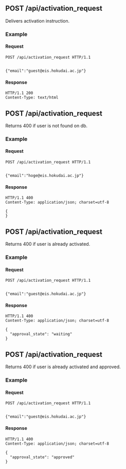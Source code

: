 ## POST /api/activation_request
Delivers activation instruction.

### Example

#### Request
```
POST /api/activation_request HTTP/1.1


{"email":"guest@eis.hokudai.ac.jp"}
```

#### Response
```
HTTP/1.1 200
Content-Type: text/html
```

## POST /api/activation_request
Returns 400 if user is not found on db.

### Example

#### Request
```
POST /api/activation_request HTTP/1.1


{"email":"hoge@eis.hokudai.ac.jp"}
```

#### Response
```
HTTP/1.1 400
Content-Type: application/json; charset=utf-8

{
}
```

## POST /api/activation_request
Returns 400 if user is already activated.

### Example

#### Request
```
POST /api/activation_request HTTP/1.1


{"email":"guest@eis.hokudai.ac.jp"}
```

#### Response
```
HTTP/1.1 400
Content-Type: application/json; charset=utf-8

{
  "approval_state": "waiting"
}
```

## POST /api/activation_request
Returns 400 if user is already activated and approved.

### Example

#### Request
```
POST /api/activation_request HTTP/1.1


{"email":"guest@eis.hokudai.ac.jp"}
```

#### Response
```
HTTP/1.1 400
Content-Type: application/json; charset=utf-8

{
  "approval_state": "approved"
}
```
